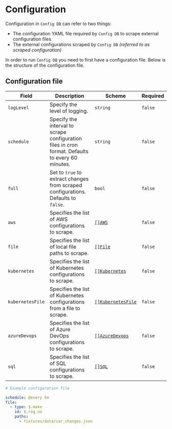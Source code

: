 # Configuration
Configuration in `Config DB` can refer to two things:

- The configuration YAML file required by `Config DB` to scrape external configuration files
- The external configurations scraped by `Config DB` _(referred to as scraped configuration)_

In order to run `Config DB` you need to first have a configuration file. Below is the structure of the configuration file.

## Configuration file

| Field            | Description                                                                                      | Scheme                                                              | Required |
| ---------------- | ------------------------------------------------------------------------------------------------ | ------------------------------------------------------------------- | -------- |
| `logLevel`       | Specify the level of logging.                                                                    | `string`                                                            | `false`  |
| `schedule`       | Specify the interval to scrape configuration files in cron format. Defaults to every 60 minutes. | `string`                                                            | `false`  |
| `full`           | Set to `true` to extract changes from scraped configurations. Defaults to `false`.               | `bool`                                                              | `false`  |
| `aws`            | Specifies the list of AWS configurations to scrape.                                              | [`[]AWS`](../scrapers/aws.md#aws)                                   | `false`  |
| `file`           | Specifies the list of local file paths to scrape.                                                | [`[]File`](../scrapers/file.md#file)                                | `false`  |
| `kubernetes`     | Specifies the list of Kubernetes configurations to scrape.                                       | [`[]Kubernetes`](../scrapers/kubernetes.md#kubernetes)              | `false`  |
| `kubernetesFile` | Specifies the list of Kubernetes configurations from a file to scrape.                           | [`[]KubernetesFile`](../scrapers/kubernetes-file.md#kubernetesfile) | `false`  |
| `azureDevops`    | Specifies the list of Azure DevOps configurations to scrape.                                     | [`[]AzureDevops`](../scrapers/azure-devops.md#azuredevops)          | `false`  |
| `sql`            | Specifies the list of SQL configurations to scrape.                                              | [`[]SQL`](../scrapers/sql.md#sql)                                   | `false`  |

```yaml
# Example configuration file

schedule: @every 5m
file:
  - type: $.make
    id: $.reg_no
    paths:
      - fixtures/data/car_changes.json
```

